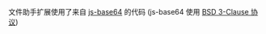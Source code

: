 文件助手扩展使用了来自 [js-base64](https://github.com/dankogai/js-base64) 的代码 (js-base64 使用 [BSD 3-Clause 协议](https://github.com/dankogai/js-base64/blob/main/LICENSE.md))
